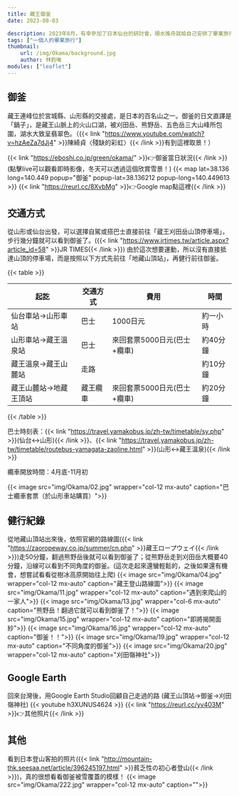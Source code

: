 ```yaml
---
title: 藏王御釜
date: 2023-08-03

description: 2023年8月，有幸參加了日本仙台的研討會，順水推舟就給自己安排了畢業旅行。畢旅的第一站來到了藏王御釜，一睹令人屏息的火山口湖！ #會出現在縮圖上方，沒打的話，會直接顯示內文
tags: ["一個人的畢業旅行"]
thumbnail:
    url: /img/Okama/background.jpg
    author: 林鈞唯
modules: ["leaflet"]
---
```


## 御釜

藏王連峰位於宮城縣、山形縣的交接處，是日本的百名山之一。御釜的日文直譯是「鍋子」，是藏王山脈上的火山口湖，被刈田岳、熊野岳、五色岳三大山峰所包圍，湖水大致呈翡翠色。（{{< link "https://www.youtube.com/watch?v=hzAeZa7dJj4" >}}陳綺貞〈殘缺的彩虹〉{{< /link >}}有到這裡取景！）

{{< link "https://eboshi.co.jp/green/okama/" >}}👉御釜當日狀況{{< /link >}}
(點擊live可以觀看即時影像，冬天可以透過這個欣賞雪景！)
{{< map lat=38.136 long=140.449 popup="御釜" popup-lat=38.136212 popup-long=140.449613 >}}
{{< link "https://reurl.cc/8XvbMg" >}}👉Google map點這裡{{< /link >}}

## 交通方式

從山形或仙台出發，可以選擇自駕或搭巴士直接前往「蔵王刈田岳山頂停車場」，步行幾分鐘就可以看到御釜了。({{< link "https://www.jrtimes.tw/article.aspx?article_id=58" >}}JR TIMES{{< /link >}}) 由於這次想要運動，所以沒有直接抵達山頂的停車場，而是按照以下方式先前往「地藏山頂站」，再健行前往御釜。

{{< table >}}

| 起訖 | 交通方式 | 費用 | 時間 |
|---------|---------|---------|---------|
| 仙台車站->山形車站 | 巴士 | 1000日元 | 約一小時 |
| 山形車站->藏王溫泉站 | 巴士 | 來回套票5000日元(巴士+纜車) | 約40分鐘 |
| 藏王溫泉->藏王山麓站 | 走路 |  | 約10分鐘 |
| 藏王山麓站->地藏王頂站 | 藏王纜車 | 來回套票5000日元(巴士+纜車) | 約20分鐘 |

{{< /table >}}

巴士時刻表：{{< link "https://travel.yamakobus.jp/zh-tw/timetable/sy.php" >}}(仙台<->山形){{< /link >}}、{{< link "https://travel.yamakobus.jp/zh-tw/timetable/routebus-yamagata-zaoline.html" >}}(山形<->藏王溫泉){{< /link >}}

纜車開放時間：4月底-11月初

{{< image src="img/Okama/02.jpg" wrapper="col-12 mx-auto" caption="巴士纜車套票（於山形車站購買）">}}

## 健行紀錄

從地藏山頂站出來後，依照官網的路線圖({{< link "https://zaoropeway.co.jp/summer/cn.php" >}}藏王ロープウェイ{{< /link >}})走50分鐘，翻過熊野岳後就可以看到御釜了；從熊野岳走到刈田岳大概要40分鐘，沿線可以看到不同角度的御釜。(這次走起來還蠻輕鬆的，之後如果還有機會，想嘗試看看從樹冰高原開始往上爬)
{{< image src="img/Okama/04.jpg" wrapper="col-12 mx-auto" caption="藏王登山路線圖">}}
{{< image src="img/Okama/11.jpg" wrapper="col-12 mx-auto" caption="遇到來爬山的一家人">}}
{{< image src="img/Okama/13.jpg" wrapper="col-6 mx-auto" caption="熊野岳！翻過它就可以看到御釜了！">}}
{{< image src="img/Okama/15.jpg" wrapper="col-12 mx-auto" caption="即將揭開面紗">}}
{{< image src="img/Okama/16.jpg" wrapper="col-12 mx-auto" caption="御釜！！">}}
{{< image src="img/Okama/19.jpg" wrapper="col-12 mx-auto" caption="不同角度的御釜">}}
{{< image src="img/Okama/20.jpg" wrapper="col-12 mx-auto" caption="刈田嶺神社">}}

## Google Earth

回來台灣後，用Google Earth Studio回顧自己走過的路
(藏王山頂站->御釜->刈田嶺神社)
{{< youtube h3XUNUS4624 >}}
{{< link "https://reurl.cc/yv403M" >}}👉其他照片{{< /link >}}

## 其他

看到日本登山客拍的照片({{< link "http://mountain-thk.seesaa.net/article/396245197.html" >}}貧乏性の初心者登山{{< /link >}})，真的很想看看御釜被雪覆蓋的模樣！
{{< image src="img/Okama/222.jpg" wrapper="col-12 mx-auto" caption="">}}
